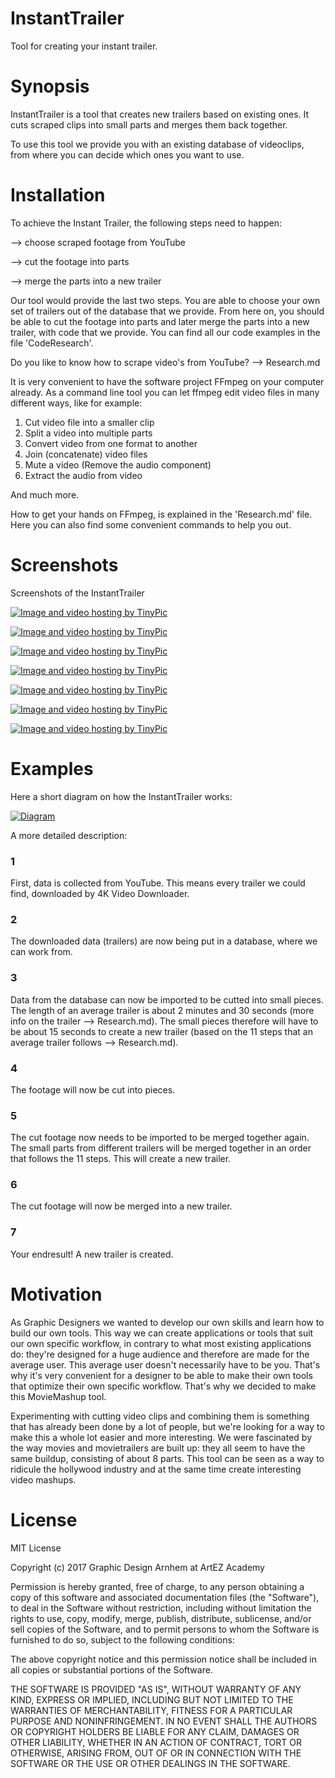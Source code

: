 # InstantTrailer
Tool for creating your instant trailer.

# Synopsis
InstantTrailer is a tool that creates new trailers based on existing ones.
It cuts scraped clips into small parts and merges them back together.


To use this tool we provide you with an existing database of videoclips, from where you can decide which ones you want to use.


# Installation
To achieve the Instant Trailer, the following steps need to happen:


--> choose scraped footage from YouTube

--> cut the footage into parts

--> merge the parts into a new trailer


Our tool would provide the last two steps. You are able to choose your own set of trailers out of the database that we provide. From here on, you should be able to cut the footage into parts and later merge the parts into a new trailer, with code that we provide. You can find all our code examples in the file 'CodeResearch'. 


Do you like to know how to scrape video's from YouTube? --> Research.md


It is very convenient to have the software project FFmpeg on your computer already. As a command line tool you can let ffmpeg edit video files in many different ways, like for example:
1. Cut video file into a smaller clip
2. Split a video into multiple parts
3. Convert video from one format to another
4. Join (concatenate) video files
5. Mute a video (Remove the audio component)
6. Extract the audio from video

And much more.


How to get your hands on FFmpeg, is explained in the 'Research.md' file. Here you can also find some convenient commands to help you out. 


# Screenshots
Screenshots of the InstantTrailer

<a href="http://nl.tinypic.com?ref=2r4j04y" target="_blank"><img src="http://i63.tinypic.com/2r4j04y.png" border="0" alt="Image and video hosting by TinyPic"></a>

<a href="http://nl.tinypic.com?ref=2hp7rww" target="_blank"><img src="http://i65.tinypic.com/2hp7rww.png" border="0" alt="Image and video hosting by TinyPic"></a>

<a href="http://nl.tinypic.com?ref=4gru5d" target="_blank"><img src="http://i67.tinypic.com/4gru5d.png" border="0" alt="Image and video hosting by TinyPic"></a>

<a href="http://nl.tinypic.com?ref=16h0ktk" target="_blank"><img src="http://i67.tinypic.com/16h0ktk.png" border="0" alt="Image and video hosting by TinyPic"></a>

<a href="http://nl.tinypic.com?ref=20sxds9" target="_blank"><img src="http://i67.tinypic.com/20sxds9.png" border="0" alt="Image and video hosting by TinyPic"></a>

<a href="http://nl.tinypic.com?ref=dze0wh" target="_blank"><img src="http://i63.tinypic.com/dze0wh.png" border="0" alt="Image and video hosting by TinyPic"></a>

<a href="http://nl.tinypic.com?ref=57m1v" target="_blank"><img src="http://i63.tinypic.com/57m1v.png" border="0" alt="Image and video hosting by TinyPic"></a>


# Examples


Here a short diagram on how the InstantTrailer works:

<a href="http://nl.tinypic.com?ref=6rht9z" target="_blank"><img src="http://i65.tinypic.com/6rht9z.jpg" border="0" alt="Diagram"></a>

A more detailed description:

### 1
First, data is collected from YouTube. This means every trailer we could find, downloaded by 4K Video Downloader.
### 2
The downloaded data (trailers) are now being put in a database, where we can work from.
### 3
Data from the database can now be imported to be cutted into small pieces. The length of an average trailer is about 2 minutes and 30 seconds (more info on the trailer --> Research.md). The small pieces therefore will have to be about 15 seconds to create a new trailer (based on the 11 steps that an average trailer follows --> Research.md). 
### 4
The footage will now be cut into pieces.
### 5
The cut footage now needs to be imported to be merged together again. The small parts from different trailers will be merged together in an order that follows the 11 steps. This will create a new trailer. 
### 6 
The cut footage will now be merged into a new trailer. 
### 7
Your endresult! A new trailer is created. 


# Motivation
As Graphic Designers we wanted to develop our own skills and learn how to build our own tools. This way we can create applications or tools that suit our own specific workflow, in contrary to what most existing applications do: they're designed for a huge audience and therefore are made for the average user. This average user doesn't necessarily have to be you. That's why it's very convenient for a designer to be able to make their own tools that optimize their own specific workflow. 
That's why we decided to make this MovieMashup tool. 

Experimenting with cutting video clips and combining them is something that has already been done by a lot of people, but we're looking for a way to make this a whole lot easier and more interesting. 
We were fascinated by the way movies and movietrailers are built up: they all seem to have the same buildup, consisting of about 8 parts. This tool can be seen as a way to ridicule the hollywood industry and at the same time create interesting video mashups.

# License 
MIT License

Copyright (c) 2017 Graphic Design Arnhem at ArtEZ Academy

Permission is hereby granted, free of charge, to any person obtaining a copy
of this software and associated documentation files (the "Software"), to deal
in the Software without restriction, including without limitation the rights
to use, copy, modify, merge, publish, distribute, sublicense, and/or sell
copies of the Software, and to permit persons to whom the Software is
furnished to do so, subject to the following conditions:

The above copyright notice and this permission notice shall be included in all
copies or substantial portions of the Software.

THE SOFTWARE IS PROVIDED "AS IS", WITHOUT WARRANTY OF ANY KIND, EXPRESS OR
IMPLIED, INCLUDING BUT NOT LIMITED TO THE WARRANTIES OF MERCHANTABILITY,
FITNESS FOR A PARTICULAR PURPOSE AND NONINFRINGEMENT. IN NO EVENT SHALL THE
AUTHORS OR COPYRIGHT HOLDERS BE LIABLE FOR ANY CLAIM, DAMAGES OR OTHER
LIABILITY, WHETHER IN AN ACTION OF CONTRACT, TORT OR OTHERWISE, ARISING FROM,
OUT OF OR IN CONNECTION WITH THE SOFTWARE OR THE USE OR OTHER DEALINGS IN THE
SOFTWARE.
